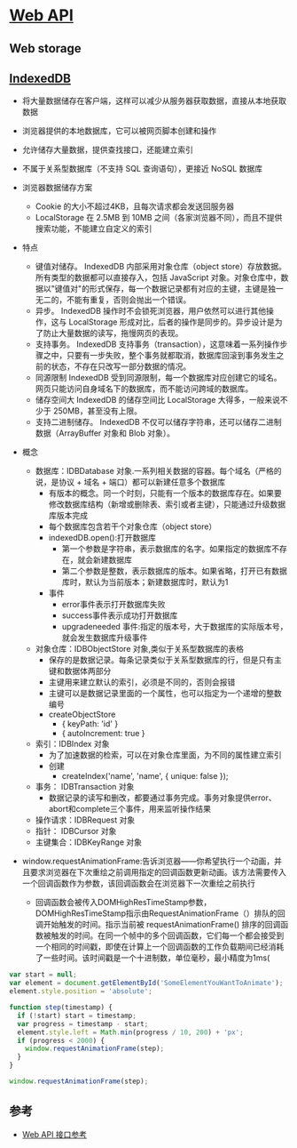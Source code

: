 # [Web API](https://developer.mozilla.org/zh-CN/docs/Web/API)

## Web storage

## [IndexedDB](http://www.ruanyifeng.com/blog/2018/07/indexeddb.html)

* 将大量数据储存在客户端，这样可以减少从服务器获取数据，直接从本地获取数据
* 浏览器提供的本地数据库，它可以被网页脚本创建和操作
* 允许储存大量数据，提供查找接口，还能建立索引
* 不属于关系型数据库（不支持 SQL 查询语句），更接近 NoSQL 数据库
* 浏览器数据储存方案
    - Cookie 的大小不超过4KB，且每次请求都会发送回服务器
    - LocalStorage 在 2.5MB 到 10MB 之间（各家浏览器不同），而且不提供搜索功能，不能建立自定义的索引
* 特点
    - 键值对储存。 IndexedDB 内部采用对象仓库（object store）存放数据。所有类型的数据都可以直接存入，包括 JavaScript 对象。对象仓库中，数据以"键值对"的形式保存，每一个数据记录都有对应的主键，主键是独一无二的，不能有重复，否则会抛出一个错误。
    - 异步。 IndexedDB 操作时不会锁死浏览器，用户依然可以进行其他操作，这与 LocalStorage 形成对比，后者的操作是同步的。异步设计是为了防止大量数据的读写，拖慢网页的表现。
    - 支持事务。 IndexedDB 支持事务（transaction），这意味着一系列操作步骤之中，只要有一步失败，整个事务就都取消，数据库回滚到事务发生之前的状态，不存在只改写一部分数据的情况。
    - 同源限制 IndexedDB 受到同源限制，每一个数据库对应创建它的域名。网页只能访问自身域名下的数据库，而不能访问跨域的数据库。
    - 储存空间大 IndexedDB 的储存空间比 LocalStorage 大得多，一般来说不少于 250MB，甚至没有上限。
    - 支持二进制储存。 IndexedDB 不仅可以储存字符串，还可以储存二进制数据（ArrayBuffer 对象和 Blob 对象）。
* 概念
    - 数据库：IDBDatabase 对象.一系列相关数据的容器。每个域名（严格的说，是协议 + 域名 + 端口）都可以新建任意多个数据库
        + 有版本的概念。同一个时刻，只能有一个版本的数据库存在。如果要修改数据库结构（新增或删除表、索引或者主键），只能通过升级数据库版本完成
        + 每个数据库包含若干个对象仓库（object store）
        + indexedDB.open():打开数据库
            * 第一个参数是字符串，表示数据库的名字。如果指定的数据库不存在，就会新建数据库
            * 第二个参数是整数，表示数据库的版本。如果省略，打开已有数据库时，默认为当前版本；新建数据库时，默认为1
        + 事件
            * error事件表示打开数据库失败
            * success事件表示成功打开数据库
            * upgradeneeded 事件:指定的版本号，大于数据库的实际版本号，就会发生数据库升级事件
    - 对象仓库：IDBObjectStore 对象,类似于关系型数据库的表格
        + 保存的是数据记录。每条记录类似于关系型数据库的行，但是只有主键和数据体两部分
        + 主键用来建立默认的索引，必须是不同的，否则会报错
        + 主键可以是数据记录里面的一个属性，也可以指定为一个递增的整数编号
        + createObjectStore
            * { keyPath: 'id' }
            * { autoIncrement: true }
    - 索引：IDBIndex 对象
        + 为了加速数据的检索，可以在对象仓库里面，为不同的属性建立索引
        + 创建
            * createIndex('name', 'name', { unique: false });
    - 事务： IDBTransaction 对象
        + 数据记录的读写和删改，都要通过事务完成。事务对象提供error、abort和complete三个事件，用来监听操作结果
    - 操作请求：IDBRequest 对象
    - 指针： IDBCursor 对象
    - 主键集合：IDBKeyRange 对象


* window​.request​Animation​Frame:告诉浏览器——你希望执行一个动画，并且要求浏览器在下次重绘之前调用指定的回调函数更新动画。该方法需要传入一个回调函数作为参数，该回调函数会在浏览器下一次重绘之前执行
  - 回调函数会被传入DOMHighResTimeStamp参数，DOMHighResTimeStamp指示由RequestAnimationFrame（）排队的回调开始触发的时间。指示当前被 requestAnimationFrame() 排序的回调函数被触发的时间。在同一个帧中的多个回调函数，它们每一个都会接受到一个相同的时间戳，即使在计算上一个回调函数的工作负载期间已经消耗了一些时间。该时间戳是一个十进制数，单位毫秒，最小精度为1ms(

```js
var start = null;
var element = document.getElementById('SomeElementYouWantToAnimate');
element.style.position = 'absolute';

function step(timestamp) {
  if (!start) start = timestamp;
  var progress = timestamp - start;
  element.style.left = Math.min(progress / 10, 200) + 'px';
  if (progress < 2000) {
    window.requestAnimationFrame(step);
  }
}

window.requestAnimationFrame(step);
```

## 参考

* [Web API 接口参考](https://developer.mozilla.org/zh-CN/docs/Web/API)
